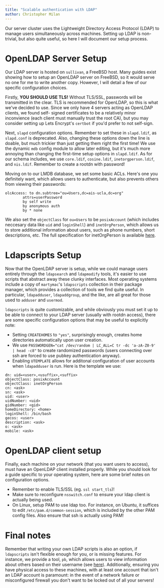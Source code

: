 ```yaml
---
title: "Scalable authentication with LDAP"
author: Christopher Milan
---
```


Our server cluster uses the Lightweight Directory Access Protocol (LDAP) to
manage users simultaneously across machines. Setting up LDAP is non-trivial,
but also quite useful, so here I will document our setup process.

# OpenLDAP Server Setup

Our LDAP server is hosted on `sullivan`, a FreeBSD host. Many guides exist
showing how to setup an OpenLDAP server on FreeBSD, so it would serve no one
for me to write another copy. However, I will detail a few of our specific
configuration choices.

Firstly, **YOU SHOULD USE TLS!** Without TLS/SSL, passwords will be transmitted
in the clear. TLS is recommended for OpenLDAP, so this is what we've decided to
use. Since we only have 4 servers acting as OpenLDAP clients, we found self-
signed certificates to be a relatively minor inconvience (each client must
manually trust the root CA), but you may consider setting up Lets Encrypt's
`certbot` if you'd prefer to not self-sign.

Next, `slapd` configuration options. Remember to set these in `slapd.ldif`,
as `slapd.conf` is deprecated. Also, changing these options down the line is
doable, but much trickier than just getting them right the first time! We use
the dynamic `mdb` config module to allow later editing, but it's much more
annoying than changing the first-time setup options in `slapd.ldif`. As for our
schema includes, we use `core.ldif`, `cosine.ldif`, `inetorgperson.ldif`, and
`nis.ldif`. Remember to create a rootdn with password!

Moving on to our LMDB database, we set some basic ACLs. Here's one you
definitely want, which allows users to authenticate, but also prevents
others from viewing their passwords:

```
olcAccess: to dn.subtree="ou=Users,dc=ais-ucla,dc=org"
        attrs=userPassword
        by self write
        by anonymous auth
        by * none
```

We also set the `objectClass` for `ou=Users` to be `posixAccount` (which
includes neccesary data like `uid` and `loginShell`) and `inetOrgPerson`,
which allows us to store additional information about users, such as phone
numbers, short descriptions, etc. The full specification for inetOrgPerson is
available [here](https://datatracker.ietf.org/doc/html/rfc2798).

# Ldapscripts Setup

Now that the OpenLDAP server is setup, while we could manage users entirely
through the `ldapsearch` and `ldapmodify` tools, it's easier to use scripts
that abstract away these clunky interfaces. Most operating systems include a
copy of `martymac`'s `ldapscripts` collection in their package manager, which
provides a collection of tools we find quite useful. In particular,
`ldapadduser`, `ldapaddgroup`, and the like, are all great for those used to
`adduser` and `usermod`.

`ldapscripts` is quite customizable, and while obviously you must set it up to
be able to connect to your LDAP server (usually with rootdn access), there are
some specific configuration options that may be useful to explicitly note:

 * Setting `CREATEHOMES` to `"yes"`, surprisingly enough, creates home
   directories automatically upon user creation.
 * We use `PASSWORDGEN="cat /dev/random | LC_ALL=C tr -dc 'a-zA-Z0-9' | head -c8"`
   to create randomized passwords (users connecting over ssh are forced to use
   pubkey authentication anyway).
 * Enabling `UTEMPLATE` allows for additonal configuration of user accounts
   when `ldapadduser` is run. Here is the template we use:
```
dn: uid=<user>,<usuffix>,<suffix>
objectClass: posixAccount
objectClass: inetOrgPerson
cn: <ask>
sn: <ask>
uid: <user>
uidNumber: <uid>
gidNumber: <gid>
homeDirectory: <home>
loginShell: /bin/bash
gecos: <user>
description: <ask>
o: <ask>
mobile: <ask>
```

# OpenLDAP client setup

Finally, each machine on your network (that you want users to access), must
have an OpenLDAP client installed properly. While you should look for a guide
specific to your operating system, here are some brief notes on configuration
options.

 * Remember to enable TLS/SSL (eg. `ssl start_tls`)!
 * Make sure to reconfigure `nsswitch.conf` to ensure your ldap client is
   actually being used.
 * On Linux, setup PAM to use ldap too. For instance, on Ubuntu, it suffices
   to edit `/etc/pam.d/common-session`, which is included by the other PAM
   config files. Also ensure that ssh is actually using PAM!

# Final notes

Remember that writing your own LDAP scripts is also an option, if `ldapscripts`
isn't flexible enough for you, or is missing features. For instance, we provide
a tool, `pb`, which allows users to view information about others based on
their username (see [here](https://github.com/ais-ucla/sys)). Additionally,
ensuring you have physical access to these machines, with at least one account
that isn't an LDAP account is paramount: in the event of a network failure or
misconfigured firewall you don't want to be locked out of all your servers!

